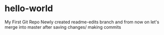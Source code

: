# hello-world
My First Git Repo
Newly created readme-edits branch and from now on let's merge into master after saving changes/ making commits
